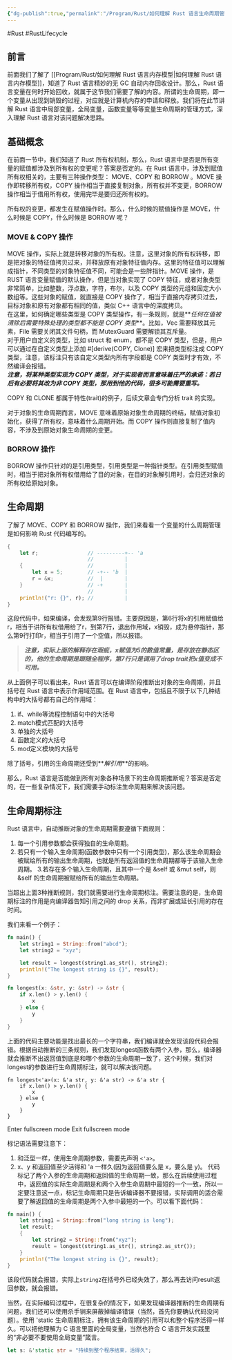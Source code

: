 ```yaml
---
{"dg-publish":true,"permalink":"/Program/Rust/如何理解 Rust 语言生命周期管理/","noteIcon":"","created":"2025-03-06T21:28:25.983+08:00"}
---
```


#Rust #RustLifecycle
## 前言

前面我们了解了 [[Program/Rust/如何理解 Rust 语言内存模型\|如何理解 Rust 语言内存模型]]，知道了 Rust 语言精妙的无 GC 自动内存回收设计。那么，Rust 语言变量在何时开始回收，就属于这节我们需要了解的内容。所谓的生命周期，即一个变量从出现到销毁的过程，对应就是计算机内存的申请和释放。我们将在此节讲解 Rust 语言中局部变量，全局变量，函数变量等等变量生命周期的管理方式，深入理解 Rust 语言对该问题解决思路。

## 基础概念

在前面一节中，我们知道了 Rust 所有权机制，那么，Rust 语言中是否是所有变量的赋值都涉及到所有权的变更呢？答案是否定的。在 Rust 语言中，涉及到赋值所有权相关的，主要有三种操作类型： MOVE、COPY 和 BORROW 。MOVE 操作即转移所有权，COPY 操作相当于直接复制对象，所有权并不变更，BORROW 操作相当于借用所有权，使用完毕是要归还所有权的。

所有权的变更，都发生在赋值操作时。那么，什么时候的赋值操作是 MOVE，什么时候是 COPY，什么时候是 BORROW 呢？

### [](#move-amp-copy-%E6%93%8D%E4%BD%9C)MOVE & COPY 操作

MOVE 操作，实际上就是转移对象的所有权。注意，这里对象的所有权转移，即是把对象的特征值拷贝过来，并释放原有对象特征值内存。这里的特征值可以理解成指针，不同类型的对象特征值不同，可能会是一些胖指针。MOVE 操作，是 RUST 语言变量赋值的默认操作，但是当对象实现了 COPY 特征，或者对象类型非常简单，比如整数，浮点数，字符，布尔，以及 COPY 类型的元组和固定大小数组等。这些对象的赋值，就直接是 COPY 操作了，相当于直接内存拷贝过去，目标对象和原有对象都有相同的值，类似 C++ 语言中的深度拷贝。  
在这里，如何确定哪些类型是 COPY 类型操作，有一条规则，就是**_任何在值被清除后需要特殊处理的类型都不能是 COPY 类型_**。比如，Vec 需要释放其元素，File 需要关闭其文件句柄，而 MutexGuard 需要解锁其互斥量。  
对于用户自定义的类型，比如 struct 和 enum，都不是 COPY 类型，但是，用户可以通过在自定义类型上添加 #\[derive(COPY, Clone)\] 宏来把类型标注成 COPY 类型，注意，该标注只有该自定义类型内所有字段都是 COPY 类型时才有效，不然编译会报错。  
**_注意，将某种类型实现为 COPY 类型，对于实现者而言意味着庄严的承诺：若日后有必要将其改为非 COPY 类型，那用到他的代码，很多可能需要重写。_**

COPY 和 CLONE 都属于特性(trait)的例子，后续文章会专门分析 trait 的实现。

对于对象的生命周期而言，MOVE 意味着原始对象生命周期的终结，赋值对象初始化，获得了所有权，意味着什么周期开始。而 COPY 操作则直接复制了值内容，不涉及到原始对象生命周期的变更。

### [](#borrow-%E6%93%8D%E4%BD%9C)BORROW 操作

BORROW 操作只针对的是引用类型，引用类型是一种指针类型。在引用类型赋值时，相当于把对象所有权借用给了目的对象，在目的对象解引用时，会归还对象的所有权给原始对象。

## 生命周期


了解了 MOVE、COPY 和 BORROW 操作，我们来看看一个变量的什么周期管理是如何影响 Rust 代码编写的。  

```rust
{
    let r;                // ---------+-- 'a
                          //          |
    {                     //          |
        let x = 5;        // -+-- 'b  |
        r = &x;           //  |       |
    }                     // -+       |
                          //          |
    println!("r: {}", r); //          |
} 
```


这段代码中，如果编译，会发现第9行报错。主要原因是，第6行将x的引用赋值给r，相当于讲所有权借用给了r，到第7行，退出作用域，x销毁，成为悬停指针，那么第9行打印r，相当于引用了一个空值，所以报错。

> **_注意，实际上面的解释存在瑕疵，x赋值为5的数值常量，是存放在静态区的，他的生命周期是跟随全程序，第7行只是调用了drop trait把x值变成不可用。_**

从上面例子可以看出来，Rust 语言可以在编译阶段推断出对象的生命周期，并且括号在 Rust 语言中表示作用域范围。在 Rust 语言中，包括且不限于以下几种结构中的大括号都有自己的作用域：

1.  if、while等流程控制语句中的大括号
2.  match模式匹配的大括号
3.  单独的大括号
4.  函数定义的大括号
5.  mod定义模块的大括号

除了括号，引用的生命周期还受到**_解引用_**的影响。

那么，Rust 语言是否能做到所有对象各种场景下的生命周期推断呢？答案是否定的，在一些复杂情况下，我们需要手动标注生命周期来解决该问题。

## 生命周期标注

Rust 语言中，自动推断对象的生命周期需要遵循下面规则：

1.  每一个引用参数都会获得独自的生命周期。
2.  若只有一个输入生命周期(函数参数中只有一个引用类型)，那么该生命周期会被赋给所有的输出生命周期，也就是所有返回值的生命周期都等于该输入生命周期。 3.若存在多个输入生命周期，且其中一个是 &self 或 &mut self，则 &self 的生命周期被赋给所有的输出生命周期。

当超出上面3种推断规则，我们就需要进行生命周期标注。需要注意的是，生命周期标注的作用是向编译器告知引用之间的 drop 关系，而非扩展或延长引用的存在时间。

我们来看一个例子：  

```rust
fn main() {
    let string1 = String::from("abcd");
    let string2 = "xyz";

    let result = longest(string1.as_str(), string2);
    println!("The longest string is {}", result);
}

fn longest(x: &str, y: &str) -> &str {
    if x.len() > y.len() {
        x
    } else {
        y
    }
} 
```


上面的代码主要功能是找出最长的一个字符串，我们编译就会发现该段代码会报错。根据自动推断的三条规则，我们发现longest函数有两个入参，那么，编译器就会推断不出返回值到底是和哪个参数的生命周期一致了，这个时候，我们对longest的参数进行生命周期标注，就可以解决该问题。  

```
fn longest<'a>(x: &'a str, y: &'a str) -> &'a str {
    if x.len() > y.len() {
        x
    } else {
        y
    }
} 
```

Enter fullscreen mode Exit fullscreen mode

标记语法需要注意下：

1.  和泛型一样，使用生命周期参数，需要先声明 `<'a>`。
2.  x、y 和返回值至少活得和 'a 一样久(因为返回值要么是 x，要么是 y)。 代码标记了两个入参的生命周期和返回值的生命周期一致，那么在后续使用过程中，返回值的实际生命周期是和两个入参生命周期中最短的一个一致，所以一定要注意这一点，标记生命周期只是告诉编译器不要报错，实际调用的适合需要了解返回值的生命周期是两个入参中最短的一个。可以看下面代码：

```rust
fn main() {
    let string1 = String::from("long string is long");
    let result;
    {
        let string2 = String::from("xyz");
        result = longest(string1.as_str(), string2.as_str());
    }
    println!("The longest string is {}", result);
} 
```


该段代码就会报错，实际上`string2`在括号外已经失效了，那么再去访问result返回参数，就会报错。

当然，在实际编码过程中，在很复杂的情况下，如果发现编译器推断的生命周期有问题，我们还可以使用杀手锏来屏蔽掉编译错误（当然，首先你要确认代码没问题）。使用 'static 生命周期标注，拥有该生命周期的引用可以和整个程序活得一样久。可以把他理解为 C 语言里面的全局变量，当然也符合 C 语言开发实践里的“非必要不要使用全局变量”箴言。  

```rust
let s: &'static str = "持续到整个程序结束，活得久"; 
```